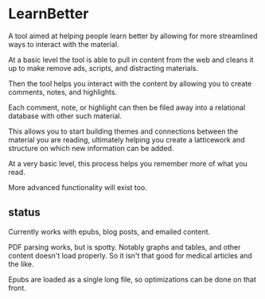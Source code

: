 # LearnBetter

A tool aimed at helping people learn better by allowing for more streamlined ways to interact with the material. 

At a basic level the tool is able to pull in content from the web and cleans it up to make remove ads, scripts, and distracting materials. 

Then the tool helps you interact with the content by allowing you to create comments, notes, and highlights. 

Each comment, note, or highlight can then be filed away into a relational database with other such material. 

This allows you to start building themes and connections between the material you are reading, ultimately helping you create a latticework and structure on which new information can be added. 

At a very basic level, this process helps you remember more of what you read. 

More advanced functionality will exist too. 

## status
Currently works with epubs, blog posts, and emailed content. 

PDF parsing works, but is spotty. Notably graphs and tables, and other content doesn't load properly. So it isn't that good for medical articles and the like. 

Epubs are loaded as a single long file, so optimizations can be done on that front. 